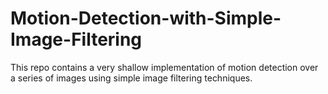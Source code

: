 # Motion-Detection-with-Simple-Image-Filtering
This repo contains a very shallow implementation of motion detection over a series of images using simple image filtering techniques.
